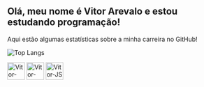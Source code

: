 ## Olá, meu nome é Vitor Arevalo e estou estudando programação!
<p>Aqui estão algumas estatísticas sobre a minha carreira no GitHub!</p>

<!--[![Anurag's GitHub stats](https://github-readme-stats.vercel.app/api?username=vitorarevalo&theme=aura_dark&show_icons=true)](https://github.com/vitorarevalo/github-readme-stats) --> 
![Top Langs](https://github-readme-stats.vercel.app/api/top-langs/?username=vitorarevalo&theme=nightowl&layout=compact) <br> 

<div style= "display: inline-block">
<img align="center" alt="Vitor-HTML" height="40" width="40" src="https://cdn.jsdelivr.net/gh/devicons/devicon@latest/icons/html5/html5-original.svg">
<img align="center"alt="Vitor-CSS" height="40" width="40"src="https://cdn.jsdelivr.net/gh/devicons/devicon@latest/icons/css3/css3-original.svg">
<img align="center" alt="Vitor-JS" height="40" width="40" src="https://cdn.jsdelivr.net/gh/devicons/devicon@latest/icons/javascript/javascript-original.svg" />
</div>

##

